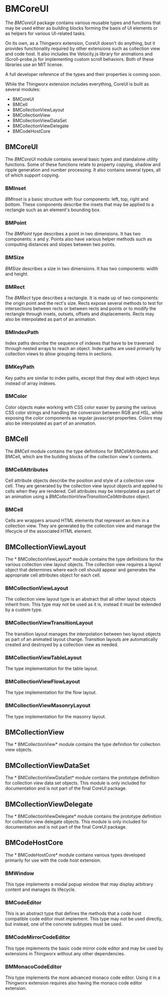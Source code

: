 # BMCoreUI

The *BMCoreUI* package contains various reusable types and functions that may be used either as building blocks forming the basis of UI elements or as helpers for various UI-related tasks.

On its own, as a Thingworx extension, CoreUI doesn't do anything, but it provides functionality required by other extensions such as collection view and code host. It also includes the Velocity.js library for animations and iScroll-probe.js for implementing custom scroll behaviors. Both of these libraries use an MIT license.

A full developer reference of the types and their properties is coming soon.

While the Thingworx extension includes everything, CoreUI is built as several modules:
* BMCoreUI
* BMCell
* BMCollectionViewLayout
* BMCollectionView
* BMCollectionViewDataSet
* BMCollectionViewDelegate
* BMCodeHostCore

## BMCoreUI

The *BMCoreUI* module contains several basic types and standalone utility functions. Some of these functions relate to property copying, shadow and ripple generation and number processing. It also contains several types, all of which support copying.

### BMInset

*BMInset* is a basic structure with four components: left, top, right and bottom. These components describe the insets that may be applied to a rectangle such as an element's bounding box.

### BMPoint

The *BMPoint* type describes a point in two dimensions. It has two components: x and y. Points also have various helper methods such as computing distances and slopes between two points.

### BMSize

*BMSize* describes a size in two dimensions. It has two components: width and height.

### BMRect

The *BMRect* type describes a rectangle. It is made up of two components: the origin point and the rect's size. Rects expose several methods to test for intersections between rects or between rects and points or to modify the rectangle through insets, outsets, offsets and displacements. Rects may also be interpolated as part of an animation.

### BMIndexPath

Index paths describe the sequence of indexes that have to be traversed through nested arrays to reach an object. Index paths are used primarily by collection views to allow grouping items in sections.

### BMKeyPath

Key paths are similar to index paths, except that they deal with object keys instead of array indexes.

### BMColor

Color objects make working with CSS color easier by parsing the various CSS color strings and handling the conversion between RGB and HSL, while exposing the color components as regular javascript properties. Colors may also be interpolated as part of an animation.



## BMCell

The *BMCell* module contains the type definitions for BMCellAttributes and BMCell, which are the building blocks of the collection view's contents.

### BMCellAttributes

Cell attribute objects describe the position and style of a collection view cell. They are generated by the collection view layout objects and applied to cells when they are rendered. Cell attributes may be interpolated as part of an animation using a *BMCollectionViewTransitionCellAttributes* object.

### BMCell

Cells are wrappers around HTML elements that represent an item in a collection view. They are generated by the collection view and manage the lifecycle of the associated HTML element.



## BMCollectionViewLayout

The * BMCollectionViewLayout* module contains the type definitions for the various collection view layout objects. The collection view requires a layout object that determines where each cell should appear and generates the appropriate cell attributes object for each cell.

### BMCollectionViewLayout

The collection view layout type is an abstract that all other layout objects inherit from. This type may not be used as it is, instead it must be extended by a custom type.

### BMCollectionViewTransitionLayout

The transition layout manages the interpolation between two layout objects as part of an animated layout change. Transition layouts are automatically created and destroyed by a collection view as needed.

### BMCollectionViewTableLayout

The type implementation for the table layout.

### BMCollectionViewFlowLayout

The type implementation for the flow layout.

### BMCollectionViewMasonryLayout

The type implementation for the masonry layout.



## BMCollectionView

The * BMCollectionView* module contains the type definition for collection view objects.



## BMCollectionViewDataSet

The * BMCollectionViewDataSet* module contains the prototype definition for collection view data set objects. This module is only included for documentation and is not part of the final CoreUI package.



## BMCollectionViewDelegate

The * BMCollectionViewDelegate* module contains the prototype definition for collection view delegate objects. This module is only included for documentation and is not part of the final CoreUI package.



## BMCodeHostCore

The * BMCodeHostCore* module contains various types developed primarily for use with the code host extension.

### BMWindow

This type implements a modal popup window that may display arbitrary content and manages its lifecycle.

### BMCodeEditor

This is an abstract type that defines the methods that a code host compatible code editor must implement. This type may not be used directly, but instead, one of the concrete subtypes must be used.

### BMCodeMirrorCodeEditor

This type implements the basic code mirror code editor and may be used by extensions in Thingworx without any other dependencies.

### BMMonacoCodeEditor

This type implements the more advanced monaco code editor. Using it in a Thingworx extension requires also having the monaco code editor extension.